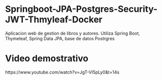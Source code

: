 <h1>Springboot-JPA-Postgres-Security-JWT-Thmyleaf-Docker</h1>
<p>Aplicacion web de gestion de libros y autores. Utiliza Spring Boot, Thymeleaf, Spring Data JPA, base de datos Postrgres</p>
<h1>Video demostrativo</h1>
https://www.youtube.com/watch?v=JgT-Vl5pLy0&t=14s
